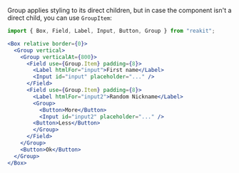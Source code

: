 Group applies styling to its direct children, but in case the component isn't a direct child, you can use `GroupItem`:

```jsx
import { Box, Field, Label, Input, Button, Group } from "reakit";

<Box relative border={0}>
  <Group vertical>
    <Group verticalAt={800}>
      <Field use={Group.Item} padding={8}>
        <Label htmlFor="input">First name</Label>
        <Input id="input" placeholder="..." />
      </Field>
      <Field use={Group.Item} padding={8}>
        <Label htmlFor="input2">Random Nickname</Label>
        <Group>
          <Button>More</Button>
          <Input id="input2" placeholder="..." />
        <Button>Less</Button>
        </Group>
      </Field>
    </Group>
    <Button>Ok</Button>
  </Group>
</Box>
```
